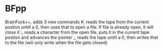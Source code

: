 # BFpp
BrainFuck++, adds 3 new commands #, reads the tape from the current postion untill a 0, then uses that to open a file. If file is already open, it will close it
:, reads a character from the open file, puts it in the current tape postion and advances the pointer
;, reads the tape untill a 0, then writes that to the file (will only write when the file gets closed)
